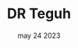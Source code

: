 ---
#preview
title: DR Teguh
image: /img/works/11/display-11.jpg
category: photography
date: may 24 2023

#params
layout: "one"

#full details
introTitle: Personal Photo <span class="mil-thin">dr Teguh</span>
details:
  - label: "Client:"
    value: "dr Teguh"

  - label: "Date:"
    value: "March 2024"

  - label: "Author:"
    value: "Rahfi Studio"

gallery2:
  enabled: 1
  items:
    - image: /img/works/11/t1.jpg
      alt: "image"

    - image: /img/works/11/t2.jpg
      alt: "image"

    - image: /img/works/11/t4.jpg
      alt: "image"

    - image: /img/works/11/t3.jpg
      alt: "image"


description:
  enabled: 1
  title: Caring Beyond the White Coat
  content: "
        <p>Melalui setiap foto, kami menangkap lebih dari sekadar penampilan profesional; kami menyoroti komitmen mendalam dan perhatian pribadi yang Anda berikan kepada pasien. Dengan memfokuskan pada sisi manusiawi dan kehangatan Anda, deskripsi ini menunjukkan bahwa perawatan yang Anda tawarkan tidak hanya terjadi di ruang praktik, tetapi juga dalam setiap interaksi dan momen kehadiran Anda.</p>
    "
---
